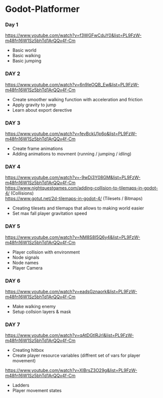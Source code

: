 # Godot-Platformer
### Day 1
https://www.youtube.com/watch?v=f3WGFwCduY0&list=PL9FzW-m48fn16W1Sz5bhTd1ArQQv4f-Cm
 - Basic world
 - Basic walking
 - Basic jumping

### DAY 2
https://www.youtube.com/watch?v=6n9IeOQB_Ew&list=PL9FzW-m48fn16W1Sz5bhTd1ArQQv4f-Cm
 - Create smoother walking function with acceleration and friction
 - Apply gravity to jump
 - Learn about export derective

### DAY 3
https://www.youtube.com/watch?v=fevBckU1p6o&list=PL9FzW-m48fn16W1Sz5bhTd1ArQQv4f-Cm
 - Create frame animations
 - Adding animations to movment (running / jumping / idling)

### DAY 4
https://www.youtube.com/watch?v=-9wDi3Y08GM&list=PL9FzW-m48fn16W1Sz5bhTd1ArQQv4f-Cm
<br/> https://www.nightquestgames.com/adding-collision-to-tilemaps-in-godot-4/ (Collisions)
<br/> https://www.gotut.net/2d-tilemaps-in-godot-4/ (Tilesets / Bitmaps)
 - Creating tilesets and tilemaps that allows to making world easier
 - Set max fall player gravitation speed

### DAY 5
https://www.youtube.com/watch?v=NM8S8I5Q6y4&list=PL9FzW-m48fn16W1Sz5bhTd1ArQQv4f-Cm
 - Player collision with environment 
 - Node signals
 - Node names
 - Player Camera

### DAY 6
https://www.youtube.com/watch?v=eadsGznaork&list=PL9FzW-m48fn16W1Sz5bhTd1ArQQv4f-Cm
 - Make walking enemy
 - Setup collsion layers & mask

### DAY 7 
https://www.youtube.com/watch?v=qAtDGtlRJrI&list=PL9FzW-m48fn16W1Sz5bhTd1ArQQv4f-Cm
 - Creating hitbox
 - Create player resource variables (diffrent set of vars for player movement) 

https://www.youtube.com/watch?v=XIBrsZ3O29g&list=PL9FzW-m48fn16W1Sz5bhTd1ArQQv4f-Cm
 - Ladders
 - Player movement states
